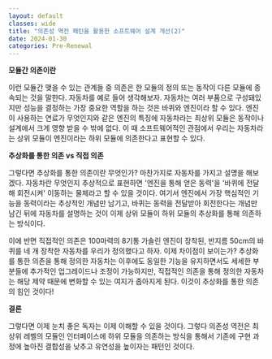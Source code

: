 ```yaml
---
layout: default
classes: wide
title: "의존성 역전 패턴을 활용한 소프트웨어 설계 개선(2)"
date: 2024-01-30
categories: Pre-Renewal
---
```


**모듈간 의존이란**

이런 모듈간 맺을 수 있는 관계들 중 의존은 한 모듈의 정의 또는 동작이 다른 모듈에 종속되는 것을 말한다. 자동차를 예로 들어 생각해보자. 자동차는 여러 부품으로 구성돼있지만 성능을 결정하는 가장 중요한 역할을 하는 것은 바퀴와 엔진이라 할 수 있다. 엔진이 사용하는 연료가 무엇인지와 같은 엔진의 특징에 자동차라는 최상위 모듈은 동작이나 설계에서 크게 영향 받을 수 밖에 없다. 이 때 소프트웨어적인 관점에서 우리는 자동차라는 상위 모듈이 엔진이라는 하위 모듈에 의존한다고 표현할 수 있다.

**추상화를 통한 의존 vs 직접 의존**

그렇다면 추상화를 통한 의존이란 무엇인가? 마찬가지로 자동차를 가지고 설명을 해보겠다. 자동차란 무엇인지 추상적으로 표현하면 '엔진을 통해 얻은 동력'을 '바퀴에 전달해 회전시켜' 이동하는 물체라고 할 수 있을 것이다. 여기서 엔진에서 가장 핵심적인 기능을 동력이라는 추상적인 개념만 남기고, 바퀴는 동력을 전달받아 회전한다는 개념만 남긴 뒤에 자동차를 설명하는 것이 이제 상위 모듈이 하위 모듈의 추상화를 통해 의존하는 방식이다.

이에 반면 직접적인 의존은 100마력의 8기통 가솔린 엔진이 장착된, 반지름 50cm의 바퀴를 네 개 장착한 자동차를 우리가 정의했다고 하자. 이제 차이점이 보이는가? 추상화를 통한 의존을 통해 정의한 자동차는 이후에도 동일한 기능을 유지하면서도 세세한 부분들에 추가적인 업그레이드나 조정이 가능하지만, 직접적인 의존을 통해 정의한 자동차는 해당 제약 때문에 변화할 수 있는 여지가 좁아지게 된다. 이것이 추상화를 통한 의존의 힘인 것이다!

**결론**

그렇다면 이제 눈치 좋은 독자는 이제 이해할 수 있을 것이다. 그렇다 의존성 역전은 최상위 레벨의 모듈인 인터페이스에 하위 모듈을 의존하는 방식을 통해서 기존에 구현 과정에 높아진 결합성을 낮추고 유연성을 높이자는 패턴인 것이다.